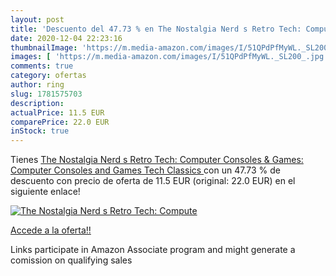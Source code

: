 ```yaml
---
layout: post
title: 'Descuento del 47.73 % en The Nostalgia Nerd s Retro Tech: Compute'
date: 2020-12-04 22:23:16
thumbnailImage: 'https://m.media-amazon.com/images/I/51QPdPfMyWL._SL200_.jpg'
images: [ 'https://m.media-amazon.com/images/I/51QPdPfMyWL._SL200_.jpg' ]
comments: true
category: ofertas
author: ring
slug: 1781575703
description:
actualPrice: 11.5 EUR
comparePrice: 22.0 EUR
inStock: true
---
```


Tienes [The Nostalgia Nerd s Retro Tech: Computer  Consoles & Games: Computer  Consoles and Games  Tech Classics ](https://www.amazon.es/dp/1781575703/?tag=tolees-21) con un 47.73 % de descuento con precio de oferta de 11.5 EUR (original: 22.0 EUR) en el siguiente enlace!

[![The Nostalgia Nerd s Retro Tech: Compute](https://m.media-amazon.com/images/I/51QPdPfMyWL._SL200_.jpg)](https://www.amazon.es/dp/1781575703/?tag=tolees-21)

[Accede a la oferta!!](https://www.amazon.es/dp/1781575703/?tag=tolees-21)

Links participate in Amazon Associate program and might generate a comission on qualifying sales


